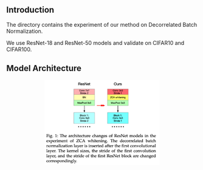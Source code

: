 ## Introduction

The directory contains the experiment of our method on Decorrelated Batch Normalization. 

We use ResNet-18 and ResNet-50 models and validate on CIFAR10 and CIFAR100.

## Model Architecture

<div align=center><img src="DBN.png" width="60%"/></div>
